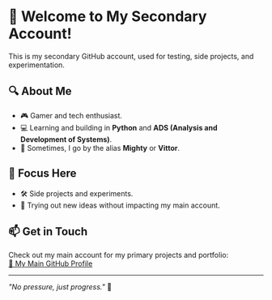 # 👋 Welcome to My Secondary Account!  

This is my secondary GitHub account, used for testing, side projects, and experimentation.  

## 🔍 About Me  
- 🎮 Gamer and tech enthusiast.  
- 💻 Learning and building in **Python** and **ADS (Analysis and Development of Systems)**.  
- 🌌 Sometimes, I go by the alias **Mighty** or **Vittor**.  

## 🌟 Focus Here  
- 🛠️ Side projects and experiments.  
- 🚀 Trying out new ideas without impacting my main account.  

## 📫 Get in Touch  
Check out my main account for my primary projects and portfolio:  
[🔗 My Main GitHub Profile](https://github.com/brennovittor)

---

_"No pressure, just progress."_ 🚀
